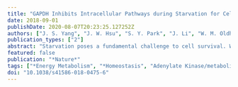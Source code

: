 ```yaml
---
title: "GAPDH Inhibits Intracellular Pathways during Starvation for Cellular Energy Homeostasis"
date: 2018-09-01
publishDate: 2020-08-07T20:23:25.127252Z
authors: ["J. S. Yang", "J. W. Hsu", "S. Y. Park", "J. Li", "W. M. Oldham", "G. V. Beznoussenko", "A. A. Mironov", "J. Loscalzo", "V. W. Hsu"]
publication_types: ["2"]
abstract: "Starvation poses a fundamental challenge to cell survival. Whereas the role of autophagy in promoting energy homeostasis in this setting has been extensively characterized(1), other mechanisms are less well understood. Here we reveal that glyceraldehyde 3-phosphate dehydrogenase (GAPDH) inhibits coat protein I (COPI) transport by targeting a GTPase-activating protein (GAP) towards ADP-ribosylation factor 1 (ARF1) to suppress COPI vesicle fission. GAPDH inhibits multiple other transport pathways, also by targeting ARF GAPs. Further characterization suggests that this broad inhibition is activated by the cell during starvation to reduce energy consumption. These findings reveal a remarkable level of coordination among the intracellular transport pathways that underlies a critical mechanism of cellular energy homeostasis."
featured: false
publication: "*Nature*"
tags: ["*Energy Metabolism", "*Homeostasis", "Adenylate Kinase/metabolism", "Aminoimidazole Carboxamide/analogs & derivatives/metabolism", "Animals", "Autophagy", "Cell Line", "Chlorocebus aethiops", "COP-Coated Vesicles/metabolism", "Cricetulus", "Fibroblasts", "Glyceraldehyde-3-Phosphate Dehydrogenase (Phosphorylating)/chemistry/*metabolism", "GTPase-Activating Proteins/antagonists & inhibitors/metabolism", "Humans", "Mice", "Phosphorylation", "Ribonucleotides/metabolism", "Starvation"]
doi: "10.1038/s41586-018-0475-6"
---
```


